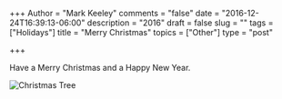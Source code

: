 +++
Author = "Mark Keeley"
comments = "false"
date = "2016-12-24T16:39:13-06:00"
description = "2016"
draft = false
slug = ""
tags = ["Holidays"]
title = "Merry Christmas"
topics = ["Other"]
type = "post"

+++

Have a Merry Christmas and a Happy New Year.

![Christmas Tree](/media/christmastree.jpg "Behold the palm tree Christmas tree")
<!--more-->

